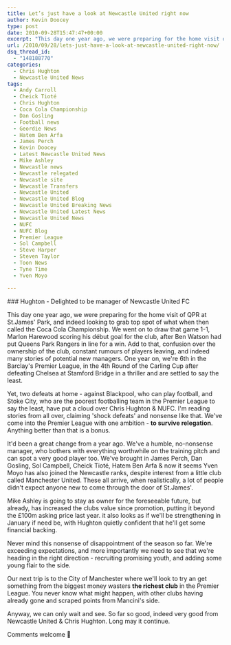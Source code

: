 ```yaml
---
title: Let’s just have a look at Newcastle United right now
author: Kevin Doocey
type: post
date: 2010-09-28T15:47:47+00:00
excerpt: "This day one year ago, we were preparing for the home visit of QPR at St.James' Park, and indeed looking to grab top spot of what .."
url: /2010/09/28/lets-just-have-a-look-at-newcastle-united-right-now/
dsq_thread_id:
  - "148188770"
categories:
  - Chris Hughton
  - Newcastle United News
tags:
  - Andy Carroll
  - Cheick Tioté
  - Chris Hughton
  - Coca Cola Championship
  - Dan Gosling
  - Football news
  - Geordie News
  - Hatem Ben Arfa
  - James Perch
  - Kevin Doocey
  - Latest Newcastle United News
  - Mike Ashley
  - Newcastle news
  - Newcastle relegated
  - Newcastle site
  - Newcastle Transfers
  - Newcastle United
  - Newcastle United Blog
  - Newcastle United Breaking News
  - Newcastle United Latest News
  - Newcastle United News
  - NUFC
  - NUFC Blog
  - Premier League
  - Sol Campbell
  - Steve Harper
  - Steven Taylor
  - Toon News
  - Tyne Time
  - Yven Moyo

---
```

### Hughton - Delighted to be manager of Newcastle United FC

This day one year ago, we were preparing for the home visit of QPR at St.James' Park, and indeed looking to grab top spot of what when then called the Coca Cola Championship. We went on to draw that game 1-1, Marlon Harewood scoring his début goal for the club, after Ben Watson had put Queens Park Rangers in line for a win. Add to that, confusion over the ownership of the  club, constant rumours of players leaving, and indeed many stories of potential new managers. One year on, we're 6th in the Barclay's Premier League, in the 4th Round of the Carling Cup after defeating Chelsea at Stamford Bridge in a thriller and are settled to say the least.

Yet, two defeats at home - against Blackpool, who can play football, and Stoke City, who are the poorest footballing team in the Premier League to say the least, have put a cloud over Chris Hughton & NUFC. I'm reading stories from all over, claiming 'shock defeats' and nonsense like that. We've come into the Premier League with one ambition - **to survive relegation**. Anything better than that is a bonus.

It'd been a great change from a year ago. We've a humble, no-nonsense manager, who bothers with everything worthwhile on the training pitch and can spot a very good player too. We've brought in James Perch, Dan Gosling, Sol Campbell, Cheick Tioté, Hatem Ben Arfa & now it seems Yven Moyo has also joined the Newcastle ranks, despite interest from a little club called Manchester United. These all arrive, when realistically, a lot of people didn't expect anyone new to come through the door of St.James'.

Mike Ashley is going to stay as owner for the foreseeable future, but already, has increased the clubs value since promotion, putting it beyond the £100m asking price last year. it also looks as if we'll be strengthening in January if need be, with Hughton quietly confident that he'll get some financial backing.

Never mind this nonsense of disappointment of the season so far. We're exceeding expectations, and more importantly we need to see that we're heading in the right direction - recruiting promising youth, and adding some young flair to the side.

Our next trip is to the City of Manchester where we'll look to try an get something from the biggest money wasters **the richest club** in the Premier League. You never know what might happen, with other clubs having already gone and scraped points from Mancini's side.

Anyway, we can only wait and see. So far so good, indeed very good from Newcastle United & Chris Hughton. Long may it continue.

Comments welcome 🙂
